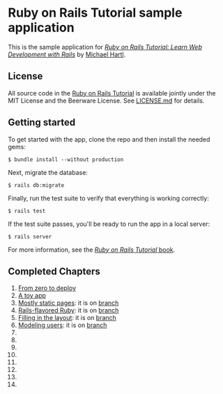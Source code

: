 # Ruby on Rails Tutorial sample application

This is the sample application for
[*Ruby on Rails Tutorial:
Learn Web Development with Rails*](http://www.railstutorial.org/)
by [Michael Hartl](http://www.michaelhartl.com/).

## License

All source code in the [Ruby on Rails Tutorial](http://railstutorial.org/)
is available jointly under the MIT License and the Beerware License. See
[LICENSE.md](LICENSE.md) for details.

## Getting started

To get started with the app, clone the repo and then install the needed gems:

```
$ bundle install --without production
```

Next, migrate the database:

```
$ rails db:migrate
```

Finally, run the test suite to verify that everything is working correctly:

```
$ rails test
```

If the test suite passes, you'll be ready to run the app in a local server:

```
$ rails server
```

For more information, see the
[*Ruby on Rails Tutorial* book](http://www.railstutorial.org/book).


## Completed Chapters

1. [From zero to deploy](https://www.railstutorial.org/book/beginning)
2. [A toy app](https://www.railstutorial.org/book/toy_app)
3. [Mostly static pages](https://www.railstutorial.org/book/static_pages): it is on [branch](https://github.com/raghavgarg1257/rails_michael_hartl/tree/static-pages)
4. [Rails-flavored Ruby](https://www.railstutorial.org/book/rails_flavored_ruby): it is on [branch](https://github.com/raghavgarg1257/rails_michael_hartl/tree/rails-flavored-ruby)
5. [Filling in the layout](https://www.railstutorial.org/book/filling_in_the_layout): it is on [branch](https://github.com/raghavgarg1257/rails_michael_hartl/tree/filling-in-layout)
6. [Modeling users](https://www.railstutorial.org/book/modeling_users): it is on [branch](https://github.com/raghavgarg1257/rails_michael_hartl/tree/modeling-users)
7. []()
8. []()
9. []()
10. []()
11. []()
12. []()
13. []()
14. []()
